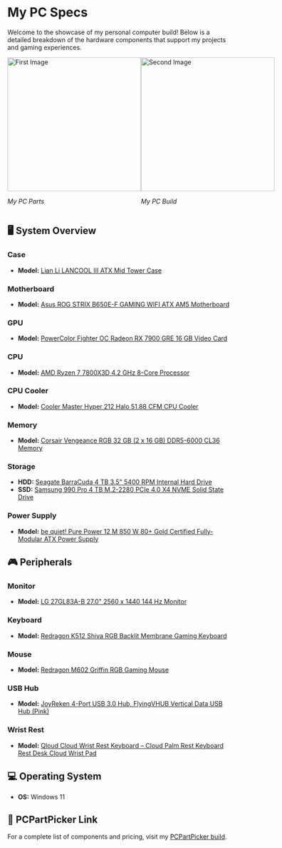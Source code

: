 # My PC Specs

Welcome to the showcase of my personal computer build! Below is a detailed breakdown of the hardware components that support my projects and gaming experiences.

<div style="display: flex; justify-content: space-between;">
  <div>
    <img src="https://drive.google.com/uc?export=view&id=15QvqX4l4T68yVP08iApAJpQEInudHP6G" alt="First Image" width="300"/>
    <p><em>My PC Parts</em></p>
  </div>
  <div>
    <img src="https://drive.google.com/file/d/1lH8n8abkpoy4fPZVwOZCuKhMVlvVMhJa/view?usp=sharing" alt="Second Image" width="300"/>
    <p><em>My PC Build</em></p>
  </div>
</div>


## 🖥️ **System Overview**

### **Case**  
- **Model:** [Lian Li LANCOOL III ATX Mid Tower Case](https://lian-li.com/product/lancool-iii/)

### **Motherboard**  
- **Model:** [Asus ROG STRIX B650E-F GAMING WIFI ATX AM5 Motherboard](https://rog.asus.com/us/motherboards/rog-strix/rog-strix-b650e-f-gaming-wifi-model/)

### **GPU**  
- **Model:** [PowerColor Fighter OC Radeon RX 7900 GRE 16 GB Video Card](https://www.powercolor.com/product?id=1702628840)
  
### **CPU**  
- **Model:** [AMD Ryzen 7 7800X3D 4.2 GHz 8-Core Processor](https://shop-us-en.amd.com/amd-ryzen-7-7800x3d-processor/)

### **CPU Cooler**  
- **Model:** [Cooler Master Hyper 212 Halo 51.88 CFM CPU Cooler](https://www.coolermaster.com/en-us/products/hyper-212-halo-black/)

### **Memory**  
- **Model:** [Corsair Vengeance RGB 32 GB (2 x 16 GB) DDR5-6000 CL36 Memory](https://www.corsair.com/us/en/p/memory/cmh32gx5m2d6000c36/vengeance-rgb-32gb-2x16gb-ddr5-dram-6000mhz-c36-memory-kit-black-cmh32gx5m2d6000c36)

### **Storage**  
- **HDD:** [Seagate BarraCuda 4 TB 3.5" 5400 RPM Internal Hard Drive](https://www.seagate.com/products/hard-drives/barracuda-hard-drive/)
- **SSD:** [Samsung 990 Pro 4 TB M.2-2280 PCIe 4.0 X4 NVME Solid State Drive](https://www.samsung.com/us/computing/memory-storage/solid-state-drives/990-pro-pcie-4-0-nvme-ssd-4tb-mz-v9p4t0b-am/)

### **Power Supply**  
- **Model:** [be quiet! Pure Power 12 M 850 W 80+ Gold Certified Fully-Modular ATX Power Supply](https://www.bequiet.com/en/powersupply/4162)

## 🎮 **Peripherals**

### **Monitor**  
- **Model:** [LG 27GL83A-B 27.0" 2560 x 1440 144 Hz Monitor](https://www.lg.com/us/monitors/lg-27gl83a-b-gaming-monitor)

### **Keyboard**  
- **Model:** [Redragon K512 Shiva RGB Backlit Membrane Gaming Keyboard](https://www.redragonzone.com/products/redragon-k512-shiva-white-rgb-backlit-membrane-gaming-keyboard-with-multimedia-keys)

### **Mouse**  
- **Model:** [Redragon M602 Griffin RGB Gaming Mouse](https://redragonusa.com/product/13/mice/M602W)

### **USB Hub**  
- **Model:** [JoyReken 4-Port USB 3.0 Hub, FlyingVHUB Vertical Data USB Hub (Pink)](https://www.amazon.com/JoyReken-FlyingVHUB-Vertical-Extended-Surface/dp/B0B58BJ4XG/ref=asc_df_B0B58BJ4XG/?tag=hyprod-20&linkCode=df0&hvadid=692875362841&hvpos=&hvnetw=g&hvrand=15221004092893759335&hvpone=&hvptwo=&hvqmt=&hvdev=c&hvdvcmdl=&hvlocint=&hvlocphy=9007730&hvtargid=pla-2281435178298&psc=1&mcid=b1b997c9a0b7343095fec56a28c82139&hvocijid=15221004092893759335-B0B58BJ4XG-&hvexpln=73&gad_source=1)

### **Wrist Rest**  
- **Model:** [Qloud Cloud Wrist Rest Keyboard – Cloud Palm Rest Keyboard Rest Desk Cloud Wrist Pad](https://www.amazon.com/Qloud-Cloud-Wrist-Rest-Keyboard/dp/B0C4GT64G6)

## 💻 **Operating System**

- **OS:** Windows 11

## 🔗 **PCPartPicker Link**

For a complete list of components and pricing, visit my [PCPartPicker build](https://pcpartpicker.com/user/Fleurscent/saved/2dHtWZ).
